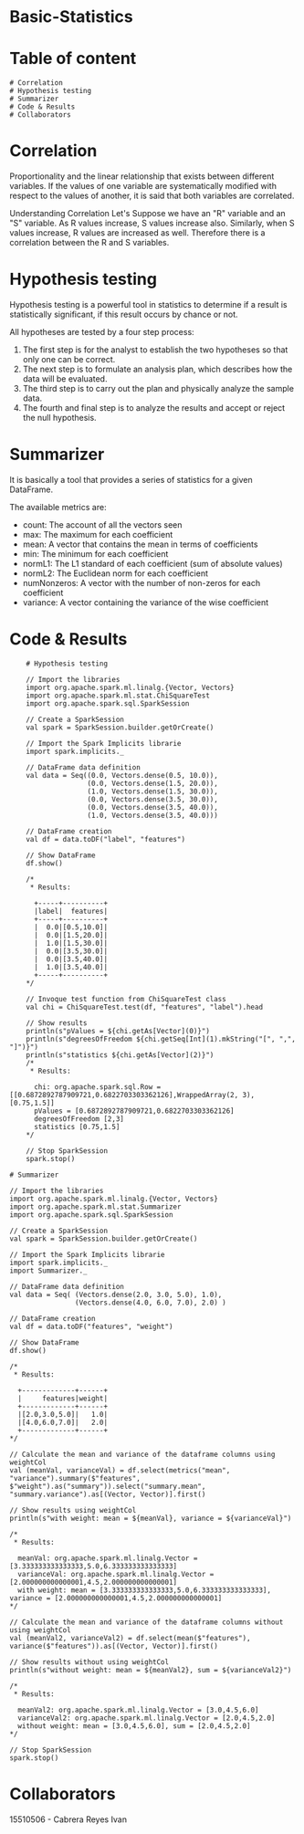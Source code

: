 # Basic-Statistics

# Table of content 

    # Correlation
    # Hypothesis testing
    # Summarizer
    # Code & Results
    # Collaborators

# Correlation
Proportionality and the linear relationship that exists between different variables. If the values of one variable are systematically modified with respect to the values of another, it is said that both variables are correlated.

Understanding Correlation
Let's Suppose we have an "R" variable and an "S" variable. As R values increase, S values increase also. Similarly, when S values increase, R values are increased as well. Therefore there is a correlation between the R and S variables.

# Hypothesis testing 
Hypothesis testing is a powerful tool in statistics to determine if a result is statistically significant, if this result occurs by chance or not.

All hypotheses are tested by a four step process:
1. The first step is for the analyst to establish the two hypotheses so that only one can be correct.
2. The next step is to formulate an analysis plan, which describes how the data will be evaluated.
3. The third step is to carry out the plan and physically analyze the sample data.
4. The fourth and final step is to analyze the results and accept or reject the null hypothesis.

# Summarizer
It is basically a tool that provides a series of statistics for a given DataFrame.

The available metrics are:
- count: The account of all the vectors seen
- max: The maximum for each coefficient
- mean: A vector that contains the mean in terms of coefficients
- min: The minimum for each coefficient
- normL1: The L1 standard of each coefficient (sum of absolute values)
- normL2: The Euclidean norm for each coefficient
- numNonzeros: A vector with the number of non-zeros for each coefficient
- variance: A vector containing the variance of the wise coefficient

# Code & Results 

        # Hypothesis testing
        
        // Import the libraries
        import org.apache.spark.ml.linalg.{Vector, Vectors}
        import org.apache.spark.ml.stat.ChiSquareTest
        import org.apache.spark.sql.SparkSession

        // Create a SparkSession
        val spark = SparkSession.builder.getOrCreate()

        // Import the Spark Implicits librarie
        import spark.implicits._

        // DataFrame data definition
        val data = Seq((0.0, Vectors.dense(0.5, 10.0)),
                       (0.0, Vectors.dense(1.5, 20.0)),
                       (1.0, Vectors.dense(1.5, 30.0)),
                       (0.0, Vectors.dense(3.5, 30.0)),
                       (0.0, Vectors.dense(3.5, 40.0)),
                       (1.0, Vectors.dense(3.5, 40.0)))

        // DataFrame creation
        val df = data.toDF("label", "features")

        // Show DataFrame
        df.show()

        /*
         * Results:

          +-----+----------+
          |label|  features|
          +-----+----------+
          |  0.0|[0.5,10.0]|
          |  0.0|[1.5,20.0]|
          |  1.0|[1.5,30.0]|
          |  0.0|[3.5,30.0]|
          |  0.0|[3.5,40.0]|
          |  1.0|[3.5,40.0]|
          +-----+----------+
        */

        // Invoque test function from ChiSquareTest class
        val chi = ChiSquareTest.test(df, "features", "label").head

        // Show results
        println(s"pValues = ${chi.getAs[Vector](0)}")
        println(s"degreesOfFreedom ${chi.getSeq[Int](1).mkString("[", ",", "]")}")
        println(s"statistics ${chi.getAs[Vector](2)}")
        /*
         * Results:

          chi: org.apache.spark.sql.Row = [[0.6872892787909721,0.6822703303362126],WrappedArray(2, 3),[0.75,1.5]]
          pValues = [0.6872892787909721,0.6822703303362126]
          degreesOfFreedom [2,3]
          statistics [0.75,1.5]
        */

        // Stop SparkSession
        spark.stop()

    # Summarizer
    
    // Import the libraries
    import org.apache.spark.ml.linalg.{Vector, Vectors}
    import org.apache.spark.ml.stat.Summarizer
    import org.apache.spark.sql.SparkSession

    // Create a SparkSession
    val spark = SparkSession.builder.getOrCreate()

    // Import the Spark Implicits librarie
    import spark.implicits._
    import Summarizer._

    // DataFrame data definition
    val data = Seq( (Vectors.dense(2.0, 3.0, 5.0), 1.0),
                    (Vectors.dense(4.0, 6.0, 7.0), 2.0) )

    // DataFrame creation
    val df = data.toDF("features", "weight")

    // Show DataFrame
    df.show()

    /*
     * Results:

      +-------------+------+
      |     features|weight|
      +-------------+------+
      |[2.0,3.0,5.0]|   1.0|
      |[4.0,6.0,7.0]|   2.0|
      +-------------+------+
    */

    // Calculate the mean and variance of the dataframe columns using weightCol
    val (meanVal, varianceVal) = df.select(metrics("mean", "variance").summary($"features", $"weight").as("summary")).select("summary.mean", "summary.variance").as[(Vector, Vector)].first()

    // Show results using weightCol
    println(s"with weight: mean = ${meanVal}, variance = ${varianceVal}")

    /*
     * Results:

      meanVal: org.apache.spark.ml.linalg.Vector = [3.333333333333333,5.0,6.333333333333333]
      varianceVal: org.apache.spark.ml.linalg.Vector = [2.000000000000001,4.5,2.000000000000001]
      with weight: mean = [3.333333333333333,5.0,6.333333333333333], variance = [2.000000000000001,4.5,2.000000000000001]
    */

    // Calculate the mean and variance of the dataframe columns without using weightCol
    val (meanVal2, varianceVal2) = df.select(mean($"features"), variance($"features")).as[(Vector, Vector)].first()

    // Show results without using weightCol
    println(s"without weight: mean = ${meanVal2}, sum = ${varianceVal2}")

    /*
     * Results:

      meanVal2: org.apache.spark.ml.linalg.Vector = [3.0,4.5,6.0]
      varianceVal2: org.apache.spark.ml.linalg.Vector = [2.0,4.5,2.0]
      without weight: mean = [3.0,4.5,6.0], sum = [2.0,4.5,2.0]
    */

    // Stop SparkSession
    spark.stop()

# Collaborators
15510506 - Cabrera Reyes Ivan


